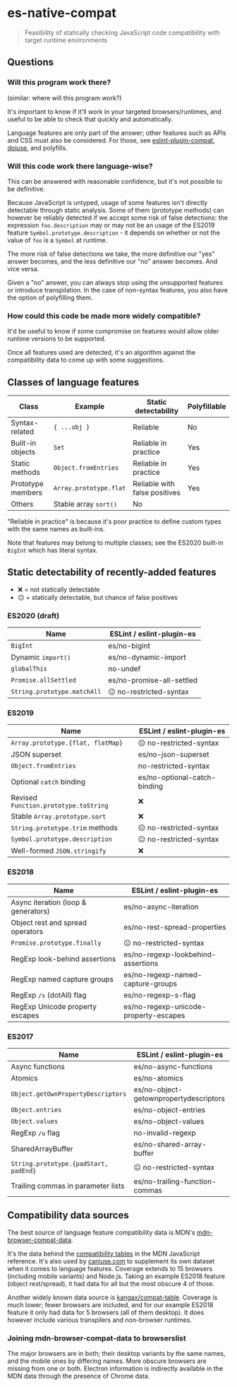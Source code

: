 # es-native-compat

> Feasibility of statically checking JavaScript code compatibility with target runtime environments

## Questions

### Will this program work there?

(similar: where will this program work?)

It's important to know if it'll work in your targeted browsers/runtimes, and useful to be able to check that quickly and automatically.

Language features are only part of the answer; other features such as APIs and CSS must also be considered. For those, see [eslint-plugin-compat](https://github.com/amilajack/eslint-plugin-compat), [doiuse](https://github.com/anandthakker/doiuse), and polyfills.

### Will this code work there language-wise?

This can be answered with reasonable confidence, but it's not possible to be definitive.

Because JavaScript is untyped, usage of some features isn't directly detectable through static analysis. Some of them (prototype methods) can however be reliably detected if we accept some risk of false detections: the expression `foo.description` may or may not be an usage of the ES2019 feature `Symbol.prototype.description` - it depends on whether or not the value of `foo` is a `Symbol` at runtime.

The more risk of false detections we take, the more definitive our "yes" answer becomes, and the less definitive our "no" answer becomes. And vice versa.

Given a "no" answer, you can always stop using the unsupported features or introduce transpilation. In the case of non-syntax features, you also have the option of polyfilling them.

### How could this code be made more widely compatible?

It'd be useful to know if some compromise on features would allow older runtime versions to be supported.

Once all features used are detected, it's an algorithm against the compatibility data to come up with some suggestions.

## Classes of language features

| Class             | Example                | Static detectability          | Polyfillable |
| ----------------- | ---------------------- | ----------------------------- | ------------ |
| Syntax-related    | `{ ...obj }`           | Reliable                      | No           |
| Built-in objects  | `Set`                  | Reliable in practice          | Yes          |
| Static methods    | `Object.fromEntries`   | Reliable in practice          | Yes          |
| Prototype members | `Array.prototype.flat` | Reliable with false positives | Yes          |
| Others            | Stable array `sort()`  | No                            |

"Reliable in practice" is because it's poor practice to define custom types with the same names as built-ins.

Note that features may belong to multiple classes; see the ES2020 built-in `BigInt` which has literal syntax.

## Static detectability of recently-added features

- ❌ = not statically detectable
- 😐 = statically detectable, but chance of false positives

### ES2020 (draft)

| Name                        | ESLint / eslint-plugin-es |
| --------------------------- | ------------------------- |
| `BigInt`                    | es/no-bigint              |
| Dynamic `import()`          | es/no-dynamic-import      |
| `globalThis`                | no-undef                  |
| `Promise.allSettled`        | es/no-promise-all-settled |
| `String.prototype.matchAll` | 😐 no-restricted-syntax   |

### ES2019

| Name                                  | ESLint / eslint-plugin-es    |
| ------------------------------------- | ---------------------------- |
| `Array.prototype.{flat, flatMap}`     | 😐 no-restricted-syntax      |
| JSON superset                         | es/no-json-superset          |
| `Object.fromEntries`                  | no-restricted-syntax         |
| Optional `catch` binding              | es/no-optional-catch-binding |
| Revised `Function.prototype.toString` | ❌                           |
| Stable `Array.prototype.sort`         | ❌                           |
| `String.prototype.trim` methods       | 😐 no-restricted-syntax      |
| `Symbol.prototype.description`        | 😐 no-restricted-syntax      |
| Well-formed `JSON.stringify`          | ❌                           |

### ES2018

| Name                                | ESLint / eslint-plugin-es             |
| ----------------------------------- | ------------------------------------- |
| Async iteration (loop & generators) | es/no-async-iteration                 |
| Object rest and spread operators    | es/no-rest-spread-properties          |
| `Promise.prototype.finally`         | 😐 no-restricted-syntax               |
| RegExp look-behind assertions       | es/no-regexp-lookbehind-assertions    |
| RegExp named capture groups         | es/no-regexp-named-capture-groups     |
| RegExp `/s` (dotAll) flag           | es/no-regexp-s-flag                   |
| RegExp Unicode property escapes     | es/no-regexp-unicode-property-escapes |

### ES2017

| Name                                  | ESLint / eslint-plugin-es              |
| ------------------------------------- | -------------------------------------- |
| Async functions                       | es/no-async-functions                  |
| Atomics                               | es/no-atomics                          |
| `Object.getOwnPropertyDescriptors`    | es/no-object-getownpropertydescriptors |
| `Object.entries`                      | es/no-object-entries                   |
| `Object.values`                       | es/no-object-values                    |
| RegExp `/u` flag                      | no-invalid-regexp                      |
| SharedArrayBuffer                     | es/no-shared-array-buffer              |
| `String.prototype.{padStart, padEnd}` | 😐 no-restricted-syntax                |
| Trailing commas in parameter lists    | es/no-trailing-function-commas         |

## Compatibility data sources

The best source of language feature compatibility data is MDN's [mdn-browser-compat-data](https://github.com/mdn/browser-compat-data).

It's the data behind the [compatibility tables](https://developer.mozilla.org/en-US/docs/Web/JavaScript/Reference/Operators/Spread_syntax#Browser_compatibility) in the MDN JavaScript reference. It's also used by [caniuse.com](https://caniuse.com) to supplement its own dataset when it comes to language features. Coverage extends to 15 browsers (including mobile variants) and Node.js. Taking an example ES2018 feature (object rest/spread), it had data for all but the most obscure 4 of those.

Another widely known data source is [kangax/compat-table](https://github.com/kangax/compat-table). Coverage is much lower; fewer browsers are included, and for our example ES2018 feature it only had data for 5 browsers (all of them desktop). It does however include various transpilers and non-browser runtimes.

### Joining mdn-browser-compat-data to browserslist

The major browsers are in both; their desktop variants by the same names, and the mobile ones by differing names. More obscure browsers are missing from one or both. Electron information is indirectly available in the MDN data through the presence of Chrome data.
